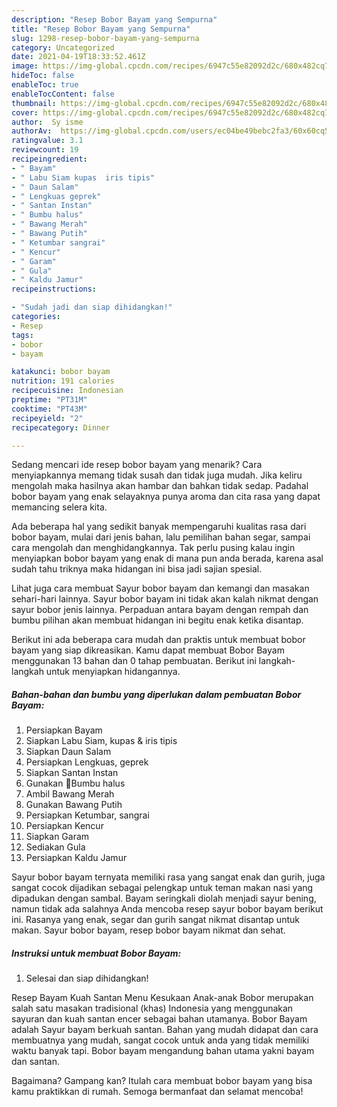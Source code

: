 ```yaml
---
description: "Resep Bobor Bayam yang Sempurna"
title: "Resep Bobor Bayam yang Sempurna"
slug: 1298-resep-bobor-bayam-yang-sempurna
category: Uncategorized
date: 2021-04-19T18:33:52.461Z
image: https://img-global.cpcdn.com/recipes/6947c55e82092d2c/680x482cq70/bobor-bayam-foto-resep-utama.jpg
hideToc: false
enableToc: true
enableTocContent: false
thumbnail: https://img-global.cpcdn.com/recipes/6947c55e82092d2c/680x482cq70/bobor-bayam-foto-resep-utama.jpg
cover: https://img-global.cpcdn.com/recipes/6947c55e82092d2c/680x482cq70/bobor-bayam-foto-resep-utama.jpg
author:  Sy isme
authorAv:  https://img-global.cpcdn.com/users/ec04be49bebc2fa3/60x60cq50/avatar.jpg
ratingvalue: 3.1
reviewcount: 19
recipeingredient:
- " Bayam"
- " Labu Siam kupas  iris tipis"
- " Daun Salam"
- " Lengkuas geprek"
- " Santan Instan"
- " Bumbu halus"
- " Bawang Merah"
- " Bawang Putih"
- " Ketumbar sangrai"
- " Kencur"
- " Garam"
- " Gula"
- " Kaldu Jamur"
recipeinstructions:

- "Sudah jadi dan siap dihidangkan!"
categories:
- Resep
tags:
- bobor
- bayam

katakunci: bobor bayam 
nutrition: 191 calories
recipecuisine: Indonesian
preptime: "PT31M"
cooktime: "PT43M"
recipeyield: "2"
recipecategory: Dinner

---
```



Sedang mencari ide resep bobor bayam yang menarik? Cara menyiapkannya memang tidak susah dan tidak juga mudah. Jika keliru mengolah maka hasilnya akan hambar dan bahkan tidak sedap. Padahal bobor bayam yang enak selayaknya punya aroma dan cita rasa yang dapat memancing selera kita.


Ada beberapa hal yang sedikit banyak mempengaruhi kualitas rasa dari bobor bayam, mulai dari jenis bahan, lalu pemilihan bahan segar, sampai cara mengolah dan menghidangkannya. Tak perlu pusing kalau ingin menyiapkan bobor bayam yang enak di mana pun anda berada, karena asal sudah tahu triknya maka hidangan ini bisa jadi sajian spesial.

Lihat juga cara membuat Sayur bobor bayam dan kemangi dan masakan sehari-hari lainnya. Sayur bobor bayam ini tidak akan kalah nikmat dengan sayur bobor jenis lainnya. Perpaduan antara bayam dengan rempah dan bumbu pilihan akan membuat hidangan ini begitu enak ketika disantap.


Berikut ini ada beberapa cara mudah dan praktis untuk membuat bobor bayam yang siap dikreasikan. Kamu dapat membuat Bobor Bayam menggunakan 13 bahan dan 0 tahap pembuatan. Berikut ini langkah-langkah untuk menyiapkan hidangannya.

<!--inarticleads1-->

##### Bahan-bahan dan bumbu yang diperlukan dalam pembuatan Bobor Bayam:

1. Persiapkan  Bayam
1. Siapkan  Labu Siam, kupas &amp; iris tipis
1. Siapkan  Daun Salam
1. Persiapkan  Lengkuas, geprek
1. Siapkan  Santan Instan
1. Gunakan  🔅Bumbu halus
1. Ambil  Bawang Merah
1. Gunakan  Bawang Putih
1. Persiapkan  Ketumbar, sangrai
1. Persiapkan  Kencur
1. Siapkan  Garam
1. Sediakan  Gula
1. Persiapkan  Kaldu Jamur


Sayur bobor bayam ternyata memiliki rasa yang sangat enak dan gurih, juga sangat cocok dijadikan sebagai pelengkap untuk teman makan nasi yang dipadukan dengan sambal. Bayam seringkali diolah menjadi sayur bening, namun tidak ada salahnya Anda mencoba resep sayur bobor bayam berikut ini. Rasanya yang enak, segar dan gurih sangat nikmat disantap untuk makan. Sayur bobor bayam, resep bobor bayam nikmat dan sehat. 

<!--inarticleads2-->

##### Instruksi untuk membuat Bobor Bayam:


1. Selesai dan siap dihidangkan!

Resep Bayam Kuah Santan Menu Kesukaan Anak-anak Bobor merupakan salah satu masakan tradisional (khas) Indonesia yang menggunakan sayuran dan kuah santan encer sebagai bahan utamanya. Bobor Bayam adalah Sayur bayam berkuah santan. Bahan yang mudah didapat dan cara membuatnya yang mudah, sangat cocok untuk anda yang tidak memiliki waktu banyak tapi. Bobor bayam mengandung bahan utama yakni bayam dan santan. 

Bagaimana? Gampang kan? Itulah cara membuat bobor bayam yang bisa kamu praktikkan di rumah. Semoga bermanfaat dan selamat mencoba!
